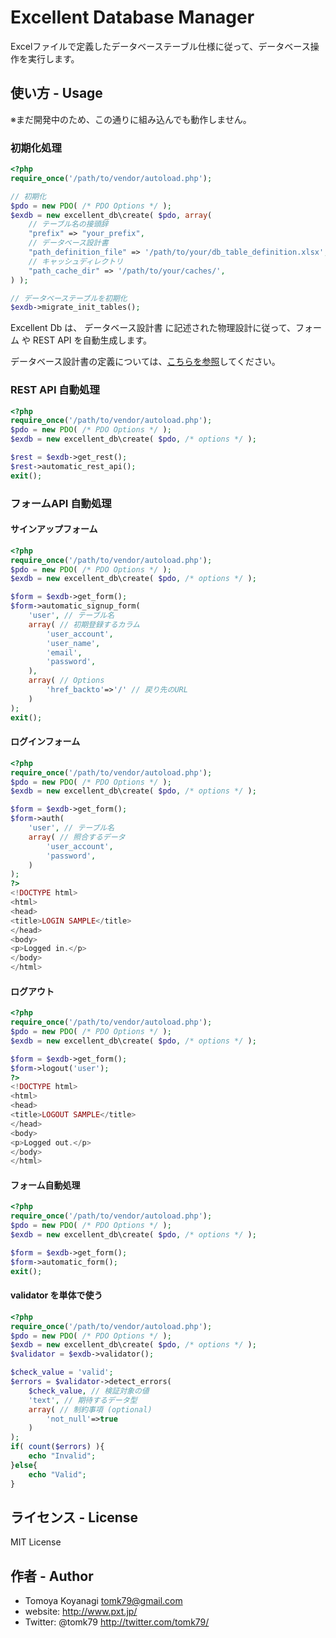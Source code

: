 # Excellent Database Manager

Excelファイルで定義したデータベーステーブル仕様に従って、データベース操作を実行します。

## 使い方 - Usage

※まだ開発中のため、この通りに組み込んでも動作しません。

### 初期化処理

```php
<?php
require_once('/path/to/vendor/autoload.php');

// 初期化
$pdo = new PDO( /* PDO Options */ );
$exdb = new excellent_db\create( $pdo, array(
	// テーブル名の接頭辞
	"prefix" => "your_prefix",
	// データベース設計書
	"path_definition_file" => '/path/to/your/db_table_definition.xlsx',
	// キャッシュディレクトリ
	"path_cache_dir" => '/path/to/your/caches/',
) );

// データベーステーブルを初期化
$exdb->migrate_init_tables();
```

Excellent Db は、 データベース設計書 に記述された物理設計に従って、フォーム や REST API を自動生成します。

データベース設計書の定義については、[こちらを参照](./docs/excel_format.md)してください。

### REST API 自動処理

```php
<?php
require_once('/path/to/vendor/autoload.php');
$pdo = new PDO( /* PDO Options */ );
$exdb = new excellent_db\create( $pdo, /* options */ );

$rest = $exdb->get_rest();
$rest->automatic_rest_api();
exit();
```

### フォームAPI 自動処理

#### サインアップフォーム

```php
<?php
require_once('/path/to/vendor/autoload.php');
$pdo = new PDO( /* PDO Options */ );
$exdb = new excellent_db\create( $pdo, /* options */ );

$form = $exdb->get_form();
$form->automatic_signup_form(
	'user', // テーブル名
	array( // 初期登録するカラム
		'user_account',
		'user_name',
		'email',
		'password',
	),
	array( // Options
		'href_backto'=>'/' // 戻り先のURL
	)
);
exit();
```

#### ログインフォーム

```php
<?php
require_once('/path/to/vendor/autoload.php');
$pdo = new PDO( /* PDO Options */ );
$exdb = new excellent_db\create( $pdo, /* options */ );

$form = $exdb->get_form();
$form->auth(
	'user', // テーブル名
	array( // 照合するデータ
		'user_account',
		'password',
	)
);
?>
<!DOCTYPE html>
<html>
<head>
<title>LOGIN SAMPLE</title>
</head>
<body>
<p>Logged in.</p>
</body>
</html>
```

#### ログアウト

```php
<?php
require_once('/path/to/vendor/autoload.php');
$pdo = new PDO( /* PDO Options */ );
$exdb = new excellent_db\create( $pdo, /* options */ );

$form = $exdb->get_form();
$form->logout('user');
?>
<!DOCTYPE html>
<html>
<head>
<title>LOGOUT SAMPLE</title>
</head>
<body>
<p>Logged out.</p>
</body>
</html>
```

#### フォーム自動処理

```php
<?php
require_once('/path/to/vendor/autoload.php');
$pdo = new PDO( /* PDO Options */ );
$exdb = new excellent_db\create( $pdo, /* options */ );

$form = $exdb->get_form();
$form->automatic_form();
exit();
```

#### validator を単体で使う

```php
<?php
require_once('/path/to/vendor/autoload.php');
$pdo = new PDO( /* PDO Options */ );
$exdb = new excellent_db\create( $pdo, /* options */ );
$validator = $exdb->validator();

$check_value = 'valid';
$errors = $validator->detect_errors(
	$check_value, // 検証対象の値
	'text', // 期待するデータ型
	array( // 制約事項 (optional)
		'not_null'=>true
	)
);
if( count($errors) ){
	echo "Invalid";
}else{
	echo "Valid";
}
```


## ライセンス - License

MIT License


## 作者 - Author

- Tomoya Koyanagi <tomk79@gmail.com>
- website: <http://www.pxt.jp/>
- Twitter: @tomk79 <http://twitter.com/tomk79/>
